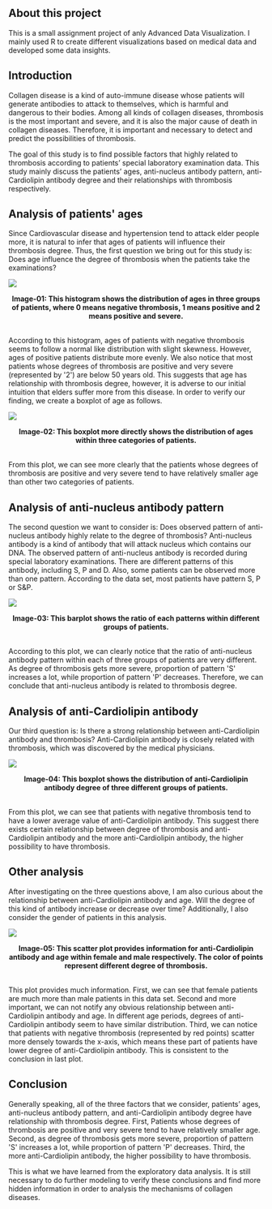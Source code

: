 ## About this project

This is a small assignment project of anly Advanced Data Visualization. I mainly used R to create different visualizations based on medical data and developed some data insights.

## Introduction

Collagen disease is a kind of auto-immune disease whose patients will generate antibodies to attack to themselves, which is harmful and dangerous to their bodies. Among all kinds of collagen diseases, thrombosis is the most important and severe, and it is also the major cause of death in collagen diseases. Therefore, it is important and necessary to detect and predict the possibilities of thrombosis. 

The goal of this study is to find possible factors that highly related to thrombosis according to patients’ special laboratory examination data. This study mainly discuss the patients’ ages, anti-nucleus antibody pattern, anti-Cardiolipin antibody degree and their relationships with thrombosis respectively.

## Analysis of patients' ages

Since Cardiovascular disease and hypertension tend to attack elder people more, it is natural to infer that ages of patients will influence their thrombosis degree. Thus, the first question we bring out for this study is: Does age influence the degree of thrombosis when the patients take the examinations?

![](./images/plot-01.png)
<figcaption align = "center"><b>Image-01: This histogram shows the distribution of ages in three groups of patients, where 0 means negative thrombosis, 1 means positive and 2 means positive and severe.</b></figcaption>

\
According to this histogram, ages of patients with negative thrombosis seems to follow a normal like distribution with slight skewness. However, ages of positive patients distribute more evenly. We also notice that most patients whose degrees of thrombosis are positive and very severe (represented by '2') are below 50 years old. This suggests that age has relationship with thrombosis degree, however, it is adverse to our initial intuition that elders suffer more from this disease. In order to verify our finding, we create a boxplot of age as follows.

![](./images/plot-02.png)
<figcaption align = "center"><b>Image-02: This boxplot more directly shows the distribution of ages within three categories of patients.</b></figcaption>

\
From this plot, we can see more clearly that the patients whose degrees of thrombosis are positive and very severe tend to have relatively smaller age than other two categories of patients.

## Analysis of anti-nucleus antibody pattern

The second question we want to consider is: Does observed pattern of anti-nucleus antibody highly relate to the degree of thrombosis?
Anti-nucleus antibody is a kind of antibody that will attack nucleus which contains our DNA. The observed pattern of anti-nucleus antibody is recorded during special laboratory examinations. There are different patterns of this antibody, including S, P and D. Also, some patients can be observed more than one pattern. According to the data set, most patients have pattern S, P or S&P.

![](./images/plot-03.png)
<figcaption align = "center"><b>Image-03: This barplot shows the ratio of each patterns within different groups of patients.</b></figcaption>

\
According to this plot, we can clearly notice that the ratio of anti-nucleus antibody pattern within each of three groups of patients are very different. As degree of thrombosis gets more severe, proportion of pattern 'S' increases a lot, while proportion of pattern 'P' decreases. Therefore, we can conclude that anti-nucleus antibody is related to thrombosis degree. 

## Analysis of anti-Cardiolipin antibody

Our third question is: Is there a strong relationship between anti-Cardiolipin antibody and thrombosis?
Anti-Cardiolipin antibody is closely related with thrombosis, which was discovered by the medical physicians.

![](./images/plot-04.png)
<figcaption align = "center"><b>Image-04: This boxplot shows the distribution of anti-Cardiolipin antibody degree of three different groups of patients.</b></figcaption>

\
From this plot, we can see that patients with negative thrombosis tend to have a lower average value of anti-Cardiolipin antibody. This suggest there exists certain relationship between degree of thrombosis and anti-Cardiolipin antibody and the more anti-Cardiolipin antibody, the higher possibility to have thrombosis.

## Other analysis

After investigating on the three questions above, I am also curious about the relationship between anti-Cardiolipin antibody and age. Will the degree of this kind of antibody increase or decrease over time? Additionally, I also consider the gender of patients in this analysis.

![](./images/plot-05.png)
<figcaption align = "center"><b>Image-05: This scatter plot provides information for anti-Cardiolipin antibody and age within female and male respectively. The color of points represent different degree of thrombosis. </b></figcaption>

\
This plot provides much information. First, we can see that female patients are much more than male patients in this data set. Second and more important, we can not notify any obvious relationship between anti-Cardiolipin antibody and age. In different age periods, degrees of anti-Cardiolipin antibody seem to have similar distribution. Third, we can notice that patients with negative thrombosis (represented by red points) scatter more densely towards the x-axis, which means these part of patients have lower degree of anti-Cardiolipin antibody. This is consistent to the conclusion in last plot.

## Conclusion

Generally speaking, all of the three factors that we consider, patients’ ages, anti-nucleus antibody pattern, and anti-Cardiolipin antibody degree have relationship with thrombosis degree. First, Patients whose degrees of thrombosis are positive and very severe tend to have relatively smaller age. Second, as degree of thrombosis gets more severe, proportion of pattern 'S' increases a lot, while proportion of pattern 'P' decreases. Third, the more anti-Cardiolipin antibody, the higher possibility to have thrombosis.

This is what we have learned from the exploratory data analysis. It is still necessary to do further modeling to verify these conclusions and find more hidden information in order to analysis the mechanisms of collagen diseases.
